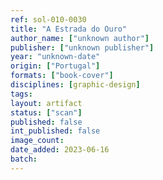 ```yaml
---
ref: sol-010-0030
title: "A Estrada do Ouro"
author_name: ["unknown author"]
publisher: ["unknown publisher"]
year: "unknown-date"
origin: ["Portugal"]
formats: ["book-cover"]
disciplines: [graphic-design]
tags:
layout: artifact
status: ["scan"]
published: false
int_published: false
image_count:
date_added: 2023-06-16
batch:
---
```

